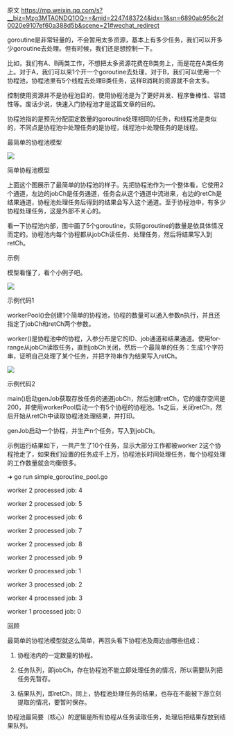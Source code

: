原文 https://mp.weixin.qq.com/s?__biz=Mzg3MTA0NDQ1OQ==&mid=2247483724&idx=1&sn=6890ab956c2f0020e9107ef60a388d5b&scene=21#wechat_redirect



goroutine是非常轻量的，不会暂用太多资源，基本上有多少任务，我们可以开多少goroutine去处理。但有时候，我们还是想控制一下。

比如，我们有A、B两类工作，不想把太多资源花费在B类务上，而是花在A类任务上。对于A，我们可以来1个开一个goroutine去处理，对于B，我们可以使用一个协程池，协程池里有5个线程去处理B类任务，这样B消耗的资源就不会太多。

控制使用资源并不是协程池目的，使用协程池是为了更好并发、程序鲁棒性、容错性等。废话少说，快速入门协程池才是这篇文章的目的。

协程池指的是预先分配固定数量的goroutine处理相同的任务，和线程池是类似的，不同点是协程池中处理任务的是协程，线程池中处理任务的是线程。

最简单的协程池模型

![](https://gitee.com/hxc8/images7/raw/master/img/202407190752857.jpg)

简单协程池模型

上面这个图展示了最简单的协程池的样子。先把协程池作为一个整体看，它使用2个通道，左边的jobCh是任务通道，任务会从这个通道中流进来，右边的retCh是结果通道，协程池处理任务后得到的结果会写入这个通道。至于协程池中，有多少协程处理任务，这是外部不关心的。

看一下协程池内部，图中画了5个goroutine，实际goroutine的数量是依具体情况而定的。协程池内每个协程都从jobCh读任务、处理任务，然后将结果写入到retCh。

示例

模型看懂了，看个小例子吧。

![](https://gitee.com/hxc8/images7/raw/master/img/202407190752963.jpg)

示例代码1

workerPool()会创建1个简单的协程池，协程的数量可以通入参数n执行，并且还指定了jobCh和retCh两个参数。

worker()是协程池中的协程，入参分布是它的ID、job通道和结果通道。使用for-range从jobCh读取任务，直到jobCh关闭，然后一个最简单的任务：生成1个字符串，证明自己处理了某个任务，并把字符串作为结果写入retCh。

![](https://gitee.com/hxc8/images7/raw/master/img/202407190752001.jpg)

示例代码2

main()启动genJob获取存放任务的通道jobCh，然后创建retCh，它的缓存空间是200，并使用workerPool启动一个有5个协程的协程池。1s之后，关闭retCh，然后开始从retCh中读取协程池处理结果，并打印。

genJob启动一个协程，并生产n个任务，写入到jobCh。

示例运行结果如下，一共产生了10个任务，显示大部分工作都被worker 2这个协程抢走了，如果我们设置的任务成千上万，协程池长时间处理任务，每个协程处理的工作数量就会均衡很多。

➜ go run simple_goroutine_pool.go

worker 2 processed job: 4

worker 2 processed job: 5

worker 2 processed job: 6

worker 2 processed job: 7

worker 2 processed job: 8

worker 2 processed job: 9

worker 0 processed job: 1

worker 3 processed job: 2

worker 4 processed job: 3

worker 1 processed job: 0

回顾

最简单的协程池模型就这么简单，再回头看下协程池及周边由哪些组成：

1. 协程池内的一定数量的协程。

1. 任务队列，即jobCh，存在协程池不能立即处理任务的情况，所以需要队列把任务先暂存。

1. 结果队列，即retCh，同上，协程池处理任务的结果，也存在不能被下游立刻提取的情况，要暂时保存。

协程池最简要（核心）的逻辑是所有协程从任务读取任务，处理后把结果存放到结果队列。